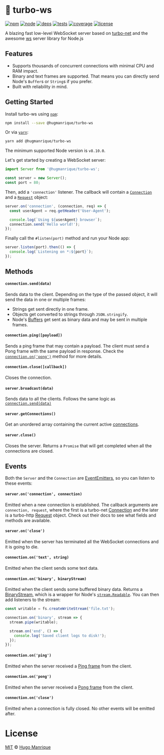 # :dash: turbo-ws

[![npm][npm]][npm-url]
[![node][node]][node-url]
[![deps][deps]][deps-url]
[![tests][tests]][tests-url]
[![coverage][cover]][cover-url]
[![license][license]][license-url]

A blazing fast low-level WebSocket server based on [turbo-net](https://github.com/mafintosh/turbo-net) and the awesome [ws](https://github.com/websockets/ws) server library for Node.js

## Features

* Supports thousands of concurrent connections with minimal CPU and RAM impact.
* Binary and text frames are supported. That means you can directly send Node's `Buffer`s or `String`s if you prefer.
* Built with reliability in mind.

## Getting Started

Install turbo-ws using [`npm`](https://www.npmjs.com/):

```bash
npm install --save @hugmanrique/turbo-ws
```

Or via [`yarn`](https://yarnpkg.com/en/package/@hugmanrique/turbo-ws):

```bash
yarn add @hugmanrique/turbo-ws
```

The minimum supported Node version is `v8.10.0`.

Let's get started by creating a WebSocket server:

```javascript
import Server from '@hugmanrique/turbo-ws';

const server = new Server();
const port = 80;
```

Then, add a `'connection'` listener. The callback will contain a [`Connection`](https://github.com/mafintosh/turbo-net#connectiononconnect) and a [`Request`](https://github.com/mafintosh/turbo-http#requrl) object:

```javascript
server.on('connection', (connection, req) => {
  const userAgent = req.getHeader('User-Agent');

  console.log(`Using ${userAgent} browser`);
  connection.send('Hello world!');
});
```

Finally call the `#listen(port)` method and run your Node app:

```javascript
server.listen(port).then(() => {
  console.log(`Listening on *:${port}`);
});
```

## Methods

#### `connection.send(data)`

Sends data to the client. Depending on the type of the passed object, it will send the data in one or multiple frames:

* Strings get sent directly in one frame.
* Objects get converted to strings through `JSON.stringify`.
* Node's [Buffers](https://nodejs.org/api/buffer.html) get sent as binary data and may be sent in multiple frames.

#### `connection.ping([payload])`

Sends a ping frame that may contain a payload. The client must send a Pong frame with the same payload in response. Check the [`connection.on('pong')`](#connectiononpong) method for more details.

#### `connection.close([callback])`

Closes the connection.

#### `server.broadcast(data)`

Sends data to all the clients. Follows the same logic as [`connection.send(data)`](#connectionsenddata)

#### `server.getConnections()`

Get an unordered array containing the current active [connections](https://github.com/mafintosh/turbo-net#connectiononconnect).

#### `server.close()`

Closes the server. Returns a `Promise` that will get completed when all the connections are closed.

## Events

Both the `Server` and the `Connection` are [EventEmitters](https://nodejs.org/api/events.html#events_class_eventemitter), so you can listen to these events:

#### `server.on('connection', connection)`

Emitted when a new connection is established. The callback arguments are `connection, request`, where the first is a turbo-net [Connection](https://github.com/mafintosh/turbo-net#connectiononconnect) and the later is a turbo-http [Request](https://github.com/mafintosh/turbo-http#requrl) object. Check out their docs to see what fields and methods are available.

#### `server.on('close')`

Emitted when the server has terminated all the WebSocket connections and it is going to die.

#### `connection.on('text', string)`

Emitted when the client sends some text data.

#### `connection.on('binary', binaryStream)`

Emitted when the client sends some buffered binary data. Returns a [BinaryStream](src/binaryStream.js), which is a wrapper for Node's [`stream.Readable`](https://nodejs.org/api/stream.html#stream_readable_streams). You can then add listeners to the stream:

```javascript
const writable = fs.createWriteStream('file.txt');

connection.on('binary', stream => {
  stream.pipe(writable);

  stream.on('end', () => {
    console.log('Saved client logs to disk!');
  });
});
```

#### `connection.on('ping')`

Emitted when the server received a [Ping frame](https://tools.ietf.org/html/rfc6455#section-5.5.2) from the client.

#### `connection.on('pong')`

Emitted when the server received a [Pong frame](https://tools.ietf.org/html/rfc6455#section-5.5.3) from the client.

#### `connection.on('close')`

Emitted when a connection is fully closed. No other events will be emitted after.

# License

[MIT](LICENSE) &copy; [Hugo Manrique](https://hugmanrique.me)

[npm]: https://img.shields.io/npm/v/@hugmanrique/turbo-ws.svg
[npm-url]: https://npmjs.com/package/@hugmanrique/turbo-ws
[node]: https://img.shields.io/node/v/@hugmanrique/turbo-ws.svg
[node-url]: https://nodejs.org
[deps]: https://img.shields.io/david/hugmanrique/turbo-ws.svg
[deps-url]: https://david-dm.org/hugmanrique/turbo-ws
[tests]: https://img.shields.io/travis/hugmanrique/turbo-ws/master.svg
[tests-url]: https://travis-ci.org/hugmanrique/turbo-ws
[license-url]: LICENSE
[license]: https://img.shields.io/github/license/hugmanrique/turbo-ws.svg
[cover]: https://img.shields.io/coveralls/hugmanrique/turbo-ws.svg
[cover-url]: https://coveralls.io/r/hugmanrique/turbo-ws/
